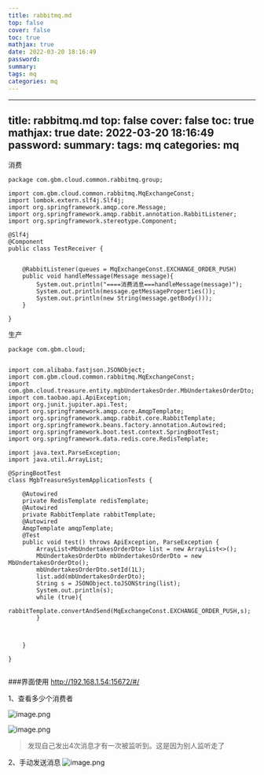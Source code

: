 ```yaml
---
title: rabbitmq.md
top: false
cover: false
toc: true
mathjax: true
date: 2022-03-20 18:16:49
password:
summary:
tags: mq
categories: mq
---
```

---
title: rabbitmq.md
top: false
cover: false
toc: true
mathjax: true
date: 2022-03-20 18:16:49
password:
summary:
tags: mq
categories: mq
---


消费
~~~
package com.gbm.cloud.common.rabbitmq.group;

import com.gbm.cloud.common.rabbitmq.MqExchangeConst;
import lombok.extern.slf4j.Slf4j;
import org.springframework.amqp.core.Message;
import org.springframework.amqp.rabbit.annotation.RabbitListener;
import org.springframework.stereotype.Component;

@Slf4j
@Component
public class TestReceiver {


    @RabbitListener(queues = MqExchangeConst.EXCHANGE_ORDER_PUSH)
    public void handleMessage(Message message){
        System.out.println("====消费消息===handleMessage(message)");
        System.out.println(message.getMessageProperties());
        System.out.println(new String(message.getBody()));
    }

}
~~~


生产
~~~
package com.gbm.cloud;


import com.alibaba.fastjson.JSONObject;
import com.gbm.cloud.common.rabbitmq.MqExchangeConst;
import com.gbm.cloud.treasure.entity.mgbUndertakesOrder.MbUndertakesOrderDto;
import com.taobao.api.ApiException;
import org.junit.jupiter.api.Test;
import org.springframework.amqp.core.AmqpTemplate;
import org.springframework.amqp.rabbit.core.RabbitTemplate;
import org.springframework.beans.factory.annotation.Autowired;
import org.springframework.boot.test.context.SpringBootTest;
import org.springframework.data.redis.core.RedisTemplate;

import java.text.ParseException;
import java.util.ArrayList;

@SpringBootTest
class MgbTreasureSystemApplicationTests {

    @Autowired
    private RedisTemplate redisTemplate;
    @Autowired
    private RabbitTemplate rabbitTemplate;
    @Autowired
    AmqpTemplate amqpTemplate;
    @Test
    public void test() throws ApiException, ParseException {
        ArrayList<MbUndertakesOrderDto> list = new ArrayList<>();
        MbUndertakesOrderDto mbUndertakesOrderDto = new MbUndertakesOrderDto();
        mbUndertakesOrderDto.setId(1L);
        list.add(mbUndertakesOrderDto);
        String s = JSONObject.toJSONString(list);
        System.out.println(s);
        while (true){
            rabbitTemplate.convertAndSend(MqExchangeConst.EXCHANGE_ORDER_PUSH,s);
        }



    }

}


~~~


###界面使用
http://192.168.1.54:15672/#/



1、查看多少个消费者

![image.png](https://upload-images.jianshu.io/upload_images/13965490-0d056605a6c9cdc6.png?imageMogr2/auto-orient/strip%7CimageView2/2/w/1240)


![image.png](https://upload-images.jianshu.io/upload_images/13965490-44dfc36301c9efc8.png?imageMogr2/auto-orient/strip%7CimageView2/2/w/1240)
>发现自己发出4次消息才有一次被监听到。这是因为别人监听走了


2、手动发送消息
![image.png](https://upload-images.jianshu.io/upload_images/13965490-8b504bad9cf4ef22.png?imageMogr2/auto-orient/strip%7CimageView2/2/w/1240)
